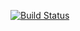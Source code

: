 [![Build Status](https://travis-ci.org/vrnsky/skillfactory_bot.svg?branch=master)](https://travis-ci.org/vrnsky/skillfactory_bot)